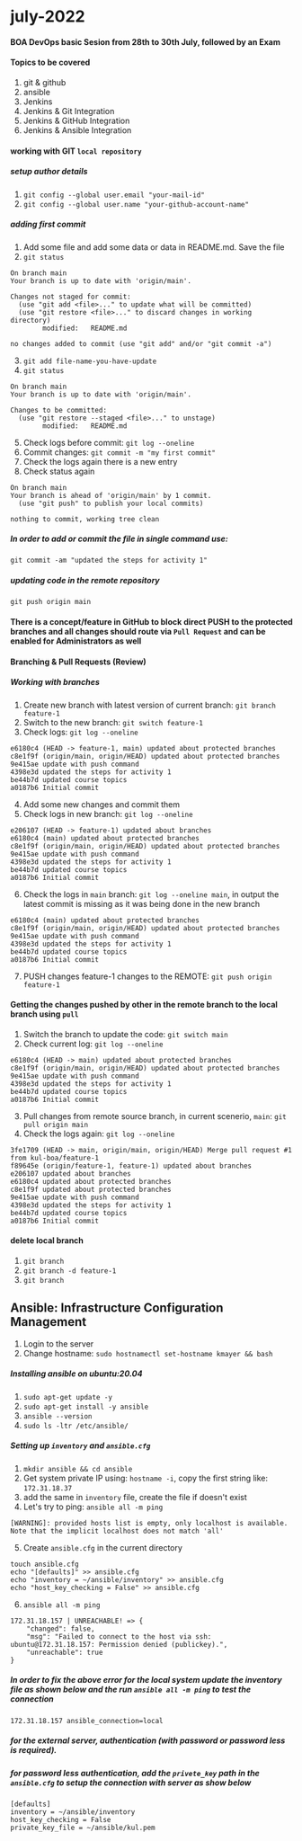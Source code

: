 # july-2022
#### BOA DevOps basic Sesion from 28th to 30th July, followed by an Exam
#### Topics to be covered
1. git & github
2. ansible
3. Jenkins
4. Jenkins & Git Integration
5. Jenkins & GitHub Integration
5. Jenkins & Ansible Integration

#### working with GIT `local repository`
##### setup author details
1. `git config --global user.email "your-mail-id"`
2. `git config --global user.name "your-github-account-name"`

##### adding first commit
1. Add some file and add some data or data in README.md. Save the file
2. `git status`
```
On branch main
Your branch is up to date with 'origin/main'.

Changes not staged for commit:
  (use "git add <file>..." to update what will be committed)
  (use "git restore <file>..." to discard changes in working directory)
        modified:   README.md

no changes added to commit (use "git add" and/or "git commit -a")
```
3. `git add file-name-you-have-update`
4. `git status`
```
On branch main
Your branch is up to date with 'origin/main'.

Changes to be committed:
  (use "git restore --staged <file>..." to unstage)
        modified:   README.md
```
5. Check logs before commit: `git log --oneline`
6. Commit changes: `git commit -m "my first commit"`
6. Check the logs again there is a new entry
6. Check status again
```
On branch main
Your branch is ahead of 'origin/main' by 1 commit.
  (use "git push" to publish your local commits)

nothing to commit, working tree clean
```
##### In order to add or commit the file in single command use:
```
git commit -am "updated the steps for activity 1"
```
##### updating code in the remote repository
```
git push origin main
```
#### There is a concept/feature in GitHub to block direct PUSH to the protected branches and all changes should route via `Pull Request` and can be enabled for Administrators as well
#### Branching & Pull Requests (Review)
##### Working with branches
1. Create new branch with latest version of current branch: `git branch feature-1`
2. Switch to the new branch: `git switch feature-1`
3. Check logs: `git log --oneline`
```
e6180c4 (HEAD -> feature-1, main) updated about protected branches
c8e1f9f (origin/main, origin/HEAD) updated about protected branches
9e415ae update with push command
4398e3d updated the steps for activity 1
be44b7d updated course topics
a0187b6 Initial commit
```
4. Add some new changes and commit them
5. Check logs in new branch: `git log --oneline`
```
e206107 (HEAD -> feature-1) updated about branches
e6180c4 (main) updated about protected branches
c8e1f9f (origin/main, origin/HEAD) updated about protected branches
9e415ae update with push command
4398e3d updated the steps for activity 1
be44b7d updated course topics
a0187b6 Initial commit
```
6. Check the logs in `main` branch: `git log --oneline main`, in output the latest commit is missing as it was being done in the new branch
```
e6180c4 (main) updated about protected branches
c8e1f9f (origin/main, origin/HEAD) updated about protected branches
9e415ae update with push command
4398e3d updated the steps for activity 1
be44b7d updated course topics
a0187b6 Initial commit
```
7. PUSH changes feature-1 changes to the REMOTE: `git push origin feature-1`
#### Getting the changes pushed by other in the remote branch to the local branch using `pull`
1. Switch the branch to update the code: `git switch main`
2. Check current log: `git log --oneline`
```
e6180c4 (HEAD -> main) updated about protected branches
c8e1f9f (origin/main, origin/HEAD) updated about protected branches
9e415ae update with push command
4398e3d updated the steps for activity 1
be44b7d updated course topics
a0187b6 Initial commit
```
3. Pull changes from remote source branch, in current scenerio, `main`: `git pull origin main`
4. Check the logs again: `git log --oneline`
```
3fe1709 (HEAD -> main, origin/main, origin/HEAD) Merge pull request #1 from kul-boa/feature-1
f89645e (origin/feature-1, feature-1) updated about branches
e206107 updated about branches
e6180c4 updated about protected branches
c8e1f9f updated about protected branches
9e415ae update with push command
4398e3d updated the steps for activity 1
be44b7d updated course topics
a0187b6 Initial commit
```
#### delete local branch
1. `git branch`
2. `git branch -d feature-1`
3. `git branch`

## Ansible: Infrastructure Configuration Management
1. Login to the server
2. Change hostname: `sudo hostnamectl set-hostname kmayer && bash`
##### Installing ansible on ubuntu:20.04
1. `sudo apt-get update -y`
2. `sudo apt-get install -y ansible`
3. `ansible --version`
4. `sudo ls -ltr /etc/ansible/`
##### Setting up `inventory` and `ansible.cfg`
1. `mkdir ansible && cd ansible`
2. Get system private IP using: `hostname -i`, copy the first string like: `172.31.18.37`
3. add the same in `inventory` file, create the file if doesn't exist
4. Let's try to ping: `ansible all -m ping`
```
[WARNING]: provided hosts list is empty, only localhost is available. Note that the implicit localhost does not match 'all'
```
5. Create `ansible.cfg` in the current directory
```
touch ansible.cfg
echo "[defaults]" >> ansible.cfg
echo "inventory = ~/ansible/inventory" >> ansible.cfg
echo "host_key_checking = False" >> ansible.cfg
```
6. `ansible all -m ping`
```
172.31.18.157 | UNREACHABLE! => {
    "changed": false,
    "msg": "Failed to connect to the host via ssh: ubuntu@172.31.18.157: Permission denied (publickey).",
    "unreachable": true
}
```
##### In order to fix the above error for the local system update the inventory file as shown below and the run `ansible all -m ping` to test the connection
```
172.31.18.157 ansible_connection=local
```
##### for the external server, authentication (with password or password less is required).
##### for password less authentication, add the `privete_key` path in the `ansible.cfg` to setup the connection with server as show below
```
[defaults]
inventory = ~/ansible/inventory
host_key_checking = False
private_key_file = ~/ansible/kul.pem
```
